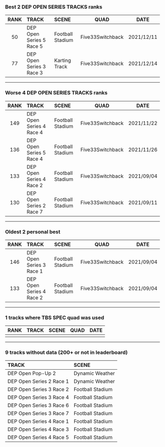 ### Best 2 DEP OPEN SERIES TRACKS ranks
|RANK|TRACK|SCENE|QUAD|DATE|
|:---:|:---|:---|:---:|:---:|
|50|DEP Open Series 5 Race 5|Football Stadium|Five33Switchback|2021/12/11|
|77|DEP Open Series 3 Race 3|Karting Track|Five33Switchback|2021/12/14|
---
### Worse 4 DEP OPEN SERIES TRACKS ranks
|RANK|TRACK|SCENE|QUAD|DATE|
|:---:|:---|:---|:---:|:---:|
|149|DEP Open Series 4 Race 4|Football Stadium|Five33Switchback|2021/11/22|
|136|DEP Open Series 5 Race 4|Football Stadium|Five33Switchback|2021/11/26|
|133|DEP Open Series 4 Race 2|Football Stadium|Five33Switchback|2021/09/04|
|130|DEP Open Series 2 Race 7|Football Stadium|Five33Switchback|2021/09/11|
---
### Oldest 2 personal best
|RANK|TRACK|SCENE|QUAD|DATE|
|:---:|:---|:---|:---:|:---:|
|146|DEP Open Series 3 Race 1|Football Stadium|Five33Switchback|2021/09/04|
|133|DEP Open Series 4 Race 2|Football Stadium|Five33Switchback|2021/09/04|
---
### 1 tracks where TBS SPEC quad was used
|RANK|TRACK|SCENE|QUAD|DATE|
|:---:|:---|:---|:---:|:---:|
||||||
---
### 9 tracks without data (200+ or not in leaderboard)
|TRACK|SCENE|
|:---|:---|
|DEP Open Pop-Up 2|Dynamic Weather|
|DEP Open Series 2 Race 1|Dynamic Weather|
|DEP Open Series 3 Race 2|Football Stadium|
|DEP Open Series 3 Race 4|Football Stadium|
|DEP Open Series 3 Race 6|Football Stadium|
|DEP Open Series 3 Race 7|Football Stadium|
|DEP Open Series 4 Race 1|Football Stadium|
|DEP Open Series 4 Race 3|Football Stadium|
|DEP Open Series 4 Race 5|Football Stadium|
